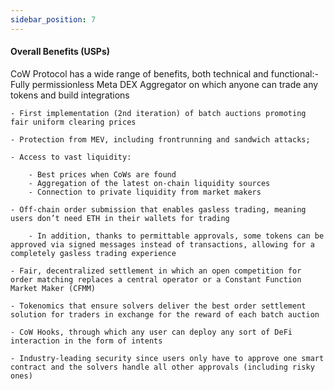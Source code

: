 ```yaml
---
sidebar_position: 7
---
```


#### Overall Benefits (USPs)

CoW Protocol has a wide range of benefits, both technical and functional:- Fully permissionless Meta DEX Aggregator on which anyone can trade any tokens and build integrations

    - First implementation (2nd iteration) of batch auctions promoting fair uniform clearing prices

    - Protection from MEV, including frontrunning and sandwich attacks;

    - Access to vast liquidity: 

        - Best prices when CoWs are found
        - Aggregation of the latest on-chain liquidity sources 
        - Connection to private liquidity from market makers

    - Off-chain order submission that enables gasless trading, meaning users don’t need ETH in their wallets for trading

        - In addition, thanks to permittable approvals, some tokens can be approved via signed messages instead of transactions, allowing for a completely gasless trading experience

    - Fair, decentralized settlement in which an open competition for order matching replaces a central operator or a Constant Function Market Maker (CFMM)

    - Tokenomics that ensure solvers deliver the best order settlement solution for traders in exchange for the reward of each batch auction

    - CoW Hooks, through which any user can deploy any sort of DeFi interaction in the form of intents

    - Industry-leading security since users only have to approve one smart contract and the solvers handle all other approvals (including risky ones)